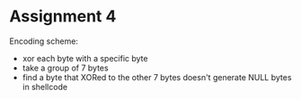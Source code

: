 # Assignment 4

Encoding scheme:

- xor each byte with a specific byte
- take a group of 7 bytes
- find a byte that XORed to the other 7 bytes doesn't generate NULL bytes in shellcode
